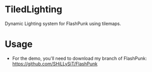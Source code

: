 TiledLighting
=============

Dynamic Lighting system for FlashPunk using tilemaps.


Usage
=============
* For the demo, you'll need to download my branch of FlashPunk: https://github.com/SHiLLySiT/FlashPunk